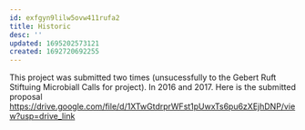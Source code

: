 ```yaml
---
id: exfgyn9lilw5ovw411rufa2
title: Historic
desc: ''
updated: 1695202573121
created: 1692720692255
---
```


This project was submitted two times (unsucessfully to the Gebert Ruft Stiftuing Microbiall Calls for project). In 2016 and 2017.
Here is the submitted proposal https://drive.google.com/file/d/1XTwGtdrprWFst1pUwxTs6pu6zXEjhDNP/view?usp=drive_link

